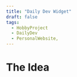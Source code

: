 ```yaml
---
title: "Daily Dev Widget"
draft: false
tags:
  - HobbyProject
  - DailyDev
  - PersonalWebsite,
---
```


# The Idea
